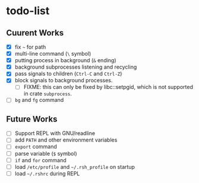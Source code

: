 # todo-list
## Cuurent Works

- [x] fix `~` for path
- [x] multi-line command (`\` symbol)
- [x] putting process in background (`&` ending)
- [x] background subprocesses listening and recycling
- [x] pass signals to children (`Ctrl-C` and `Ctrl-Z`)
- [x] block signals to background processes.  
    - [ ] FIXME: this can only be fixed by libc::setpgid, which is not supported in crate `subprocess`.
- [ ] `bg` and `fg` command

## Future Works
- [ ] Support REPL with GNU/readline
- [ ] add `PATH` and other environment variables
- [ ] `export` command
- [ ] parse variable (`$` symbol)
- [ ] `if` and `for` command
- [ ] load `/etc/profile` and `~/.rsh_profile` on startup
- [ ] load `~/.rshrc` during REPL
